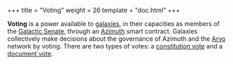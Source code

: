 +++
title = "Voting"
weight = 26
template = "doc.html"
+++

**Voting** is a power available to [galaxies](../galaxy), in their capacities as members of the [Galactic Senate](../senate), through an [Azimuth](../azimuth) smart contract. Galaxies collectively make decisions about the governance of Azimuth and the [Arvo](../arvo) network by voting. There are two types of votes: a [constitution vote](../constitutionvote) and a [document vote](../docvote).
